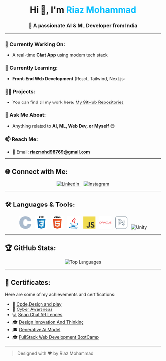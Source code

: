 <h1 align="center">Hi 👋, I'm <span style="color:#00bfff;">Riaz Mohammad</span></h1>
<h3 align="center">🚀 A passionate AI & ML Developer from India</h3>

---

### 🔭 Currently Working On:
- A real-time **Chat App** using modern tech stack

### 🌱 Currently Learning:
- **Front-End Web Development** (React, Tailwind, Next.js)

### 👨‍💻 Projects:
- You can find all my work here: [My GitHub Repositories](https://github.com/Riaz1909?tab=repositories)

### 💬 Ask Me About:
- Anything related to **AI, ML, Web Dev, or Myself** 😊

### 📫 Reach Me:
- 📧 Email: **riazmohd98769@gmail.com**

---

## 🌐 Connect with Me:
<p align="center">
  <a href="https://www.linkedin.com/feed/" target="_blank">
    <img src="https://raw.githubusercontent.com/rahuldkjain/github-profile-readme-generator/master/src/images/icons/Social/linked-in-alt.svg" alt="LinkedIn" width="40" height="40" />
  </a>
  &nbsp;&nbsp;
  <a href="https://instagram.com/riaz.1909" target="_blank">
    <img src="https://raw.githubusercontent.com/rahuldkjain/github-profile-readme-generator/master/src/images/icons/Social/instagram.svg" alt="Instagram" width="40" height="40" />
  </a>
</p>

---

## 🛠️ Languages & Tools:
<p align="center">
  <img src="https://raw.githubusercontent.com/devicons/devicon/master/icons/c/c-original.svg" alt="C" width="40" height="40"/>
  &nbsp;
  <img src="https://raw.githubusercontent.com/devicons/devicon/master/icons/css3/css3-original-wordmark.svg" alt="CSS" width="40" height="40"/>
  &nbsp;
  <img src="https://raw.githubusercontent.com/devicons/devicon/master/icons/html5/html5-original-wordmark.svg" alt="HTML" width="40" height="40"/>
  &nbsp;
  <img src="https://raw.githubusercontent.com/devicons/devicon/master/icons/java/java-original.svg" alt="Java" width="40" height="40"/>
  &nbsp;
  <img src="https://raw.githubusercontent.com/devicons/devicon/master/icons/javascript/javascript-original.svg" alt="JavaScript" width="40" height="40"/>
  &nbsp;
  <img src="https://raw.githubusercontent.com/devicons/devicon/master/icons/oracle/oracle-original.svg" alt="Oracle" width="40" height="40"/>
  &nbsp;
  <img src="https://raw.githubusercontent.com/devicons/devicon/master/icons/photoshop/photoshop-line.svg" alt="Photoshop" width="40" height="40"/>
  &nbsp;
  <img src="https://www.vectorlogo.zone/logos/unity3d/unity3d-icon.svg" alt="Unity" width="40" height="40"/>
</p>

---

## 🏆 GitHub Stats:
<p align="center">
  <img src="https://github-readme-stats.vercel.app/api/top-langs?username=riaz1909&show_icons=true&locale=en&layout=compact" alt="Top Languages" />
</p>

---

## 📜 Certificates:
Here are some of my achievements and certifications:

- 🏅 [Cpde,Design and play](cert1.png)  
- 🥇 [Cyber Awareness](cert2.png)  
- 💻 [Snap Chat AR Lences](cert3.png)  
- 🎓 [Design Innovation And Thinking](cert4.png)  
- 🎓 [Generative Ai Model](cert6.png)  
- 🎓 [FullStack Web Development BootCamp](cert7.png)  
---

> Designed with ❤️ by Riaz Mohammad
